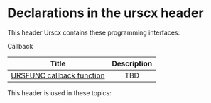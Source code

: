 # Declarations in the urscx header
This header Urscx contains these programming interfaces:

Callback

| Title        | Description    |
| ------------- |:-------------:|
| [URSFUNC callback function](nc-urscx-ursfunc.md) | TBD |

This header is used in these topics:

